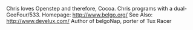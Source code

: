 

Chris loves Openstep and therefore, Cocoa.
Chris programs with a dual-GeeFour/533.
Homepage: http://www.belgo.org/
See Also: http://www.develux.com/
Author of belgoNap, porter of Tux Racer
